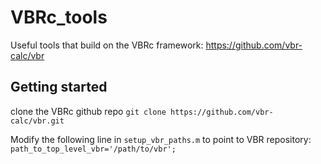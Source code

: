 # VBRc_tools
Useful tools that build on the VBRc framework: https://github.com/vbr-calc/vbr

## Getting started
clone the VBRc github repo
`git clone https://github.com/vbr-calc/vbr.git`

Modify the following line in `setup_vbr_paths.m` to point to VBR repository: 
`path_to_top_level_vbr='/path/to/vbr';`

